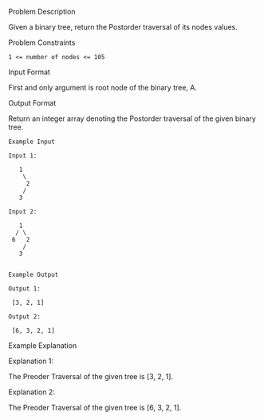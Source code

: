 Problem Description

Given a binary tree, return the Postorder traversal of its nodes values.



Problem Constraints

    1 <= number of nodes <= 105



Input Format

First and only argument is root node of the binary tree, A.



Output Format

Return an integer array denoting the Postorder traversal of the given binary tree.



    Example Input
    
    Input 1:
    
       1
        \
         2
        /
       3
    
    Input 2:
    
       1
      / \
     6   2
        /
       3
    
    
    Example Output
    
    Output 1:
    
     [3, 2, 1]
    
    Output 2:
    
     [6, 3, 2, 1]
    

Example Explanation

Explanation 1:

 The Preoder Traversal of the given tree is [3, 2, 1].

Explanation 2:

 The Preoder Traversal of the given tree is [6, 3, 2, 1].